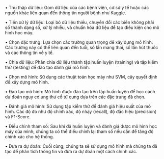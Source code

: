 
•	Thu thập dữ liệu: Gom dữ liệu của các bệnh viện, cơ sở y tế hoặc các nguồn khác liên
quan đến thông tin người bệnh như Kaggle.

•	Tiền xử lý dữ liệu: Loại bỏ dữ liệu thiếu, chuyển đổi các biến không phải số thành
dạng số, xử lý nhiễu, và chuẩn hóa dữ liệu để tạo điều kiện cho mô hình học máy.

•	Chọn đặc trưng: Lựa chọn các trường quan trọng để xây dựng mô hình. Các trường
này có thể liên quan đến tuổi, số lần mang thai, số lần hút thuốc và các thông tin về y tế.

•	Chia dữ liệu: Phân chia dữ liệu thành tập huấn luyện (training) và tập kiểm thử
(testing) để đào tạo đánh giá mô hình.

•	Chọn mô hình: Sử dụng các thuật toán học máy như SVM, cây quyết định để xây
dựng mô hình.

•	Đào tạo mô hình: Mô hình được đào tạo trên tập huấn luyện để học cách dự đoán
nguy cơ ung thư cổ tử cung dựa trên các đặc trưng đã chọn.

•	Đánh giá mô hình: Sử dụng tập kiểm thử để đánh giá hiệu suất của mô hình. Các độ
đo như độ chính xác, độ nhạy (recall), độ đặc hiệu (precision) và F1-Score.

•	Điều chỉnh tham số: Sau khi đã huấn luyện và đánh giá được mô hình học máy của
mình, chúng ta có thể điều chỉnh lại tham số nếu cần để tăng độ chính xác cho hệ thống.

•	Đưa ra dự đoán: Cuối cùng, chúng ta sẽ sử dụng mô hình mà chúng ta đã tạo để phân
tích thông tin và đưa ra dự đoán một cách chính xác.
